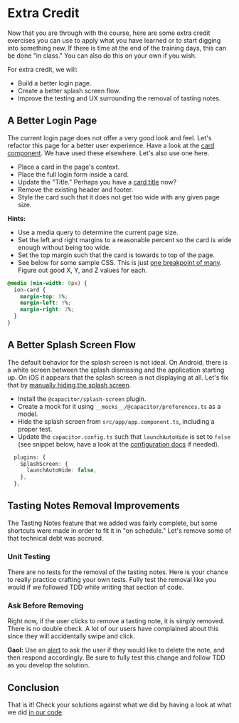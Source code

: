# Extra Credit

Now that you are through with the course, here are some extra credit exercises you can use to apply what you have learned or to start digging into something new. If there is time at the end of the training days, this can be done "in class." You can also do this on your own if you wish.

For extra credit, we will:

- Build a better login page.
- Create a better splash screen flow.
- Improve the testing and UX surrounding the removal of tasting notes.

## A Better Login Page

The current login page does not offer a very good look and feel. Let's refactor this page for a better user experience. Have a look at the <a href="https://ionicframework.com/docs/api/card" target="_blank">card component</a>. We have used these elsewhere. Let's also use one here.

- Place a card in the page's context.
- Place the full login form inside a card.
- Update the "Title." Perhaps you have a <a href="https://ionicframework.com/docs/api/card-title" target="_blank">card title</a> now?
- Remove the existing header and footer.
- Style the card such that it does not get too wide with any given page size.

**Hints:**

- Use a media query to determine the current page size.
- Set the left and right margins to a reasonable percent so the card is wide enough without being too wide.
- Set the top margin such that the card is towards to top of the page.
- See below for some sample CSS. This is just <a href="https://ionicframework.com/docs/api/grid#default-breakpoints" target="_blank">one breakpoint of many</a>. Figure out good X, Y, and Z values for each.

```css
@media (min-width: 0px) {
  ion-card {
    margin-top: X%;
    margin-left: Y%;
    margin-right: Z%;
  }
}
```

## A Better Splash Screen Flow

The default behavior for the splash screen is not ideal. On Android, there is a white screen between the splash dismissing and the application starting up. On iOS it appears that the splash screen is not displaying at all. Let's fix that by <a href="https://capacitorjs.com/docs/apis/splash-screen#hiding-the-splash-screen" target="_blank">manually hiding the splash screen</a>.

- Install the `@capacitor/splash-screen` plugin.
- Create a mock for it using `__mocks__/@capacitor/preferences.ts` as a model.
- Hide the splash screen from `src/app/app.component.ts`, including a proper test.
- Update the `capacitor.config.ts` such that `launchAutoHide` is set to `false` (see snippet below, have a look at the <a href="https://capacitorjs.com/docs/config" target="_blank">configuration docs</a> if needed).

```typescript
  plugins: {
    SplashScreen: {
      launchAutoHide: false,
    },
  },
```

## Tasting Notes Removal Improvements

The Tasting Notes feature that we added was fairly complete, but some shortcuts were made in order to fit it in "on schedule." Let's remove some of that technical debt was accrued.

### Unit Testing

There are no tests for the removal of the tasting notes. Here is your chance to really practice crafting your own tests. Fully test the removal like you would if we followed TDD while writing that section of code.

### Ask Before Removing

Right now, if the user clicks to remove a tasting note, it is simply removed. There is no double check. A lot of our users have complained about this since they will accidentally swipe and click.

**Gaol:** Use an <a href="https://ionicframework.com/docs/api/alert" target="_blank">alert</a> to ask the user if they would like to delete the note, and then respond accordingly. Be sure to fully test this change and follow TDD as you develop the solution.

## Conclusion

That is it! Check your solutions against what we did by having a look at what we did <a href="https://github.com/ionic-enterprise/tea-taster-angular" target="_blank">in our code</a>.
